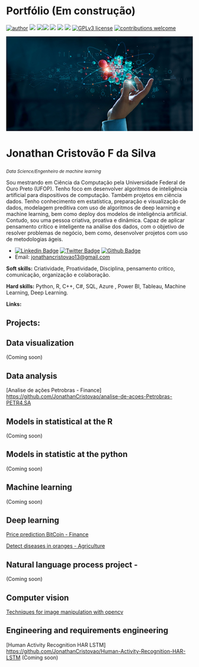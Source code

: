 # Portfólio (Em construção)

[![author](https://img.shields.io/badge/author-JonathanCristovao-red.svg)](https://www.linkedin.com/in/rafael-gallo-986a73150/) [![](https://img.shields.io/badge/python-3.7+-blue.svg)](https://www.python.org/downloads/release/python-365/) [![](https://img.shields.io/badge/R-4.0.3+-Red.svg)](https://www.r-project.org/)[![](https://img.shields.io/badge/SQL-blue.svg)]() [![](https://img.shields.io/badge/SQLite-blue.svg)](https://www.sqlite.org/index.html) [![](https://img.shields.io/badge/Pandas-blue.svg)](https://pandas.pydata.org/) [![](https://img.shields.io/badge/Tensorflow-GPU-orange.svg)](https://www.tensorflow.org/install?hl=pt-br) [![GPLv3 license](https://img.shields.io/badge/License-GPLv3-blue.svg)](http://perso.crans.org/besson/LICENSE.html) [![contributions welcome](https://img.shields.io/badge/contributions-welcome-brightgreen.svg?style=flat)](https://github.com/rafaelgallo/data_science/issues)

<p align="center">
  <img src="banner.jpg" >
</p>

# Jonathan Cristovão F da Silva
<sub>*Data Science/Engenheiro de machine learning*</sub>

Sou mestrando em Ciência da Computação pela Universidade Federal de Ouro Preto (UFOP). Tenho foco em desenvolver algoritmos de inteligência artificial para dispositivos de computação. Também projetos em ciência dados. Tenho conhecimento em estatística, preparação e visualização de dados, modelagem preditiva com uso de algoritmos de deep learning e machine learning, bem como deploy dos modelos de inteligência artificial. Contudo, sou uma pessoa criativa, proativa e dinâmica. Capaz de aplicar pensamento crítico e inteligente na análise dos dados, com o objetivo de resolver problemas de negócio, bem como, desenvolver projetos com uso de metodologias ágeis.
* [![Linkedin Badge](https://img.shields.io/badge/-LinkedIn-blue?style=flat&logo=LinkedIn&logoColor=white)](https://www.linkedin.com/in/jonathan-cristovao)  [![Twitter Badge](https://img.shields.io/badge/-Twitter-blue?style=flat&logo=Twitter&logoColor=white)](https://twitter.com/Jonatha97360565)  [![Github Badge](https://img.shields.io/badge/-Github-000?style=flat-square&logo=Github&logoColor=white&link=https://github.com/JonathanCristovao)](https://github.com/JonathanCristovao) 
* Email: jonathancristovao13@gmail.com   


**Soft skills:** Criatividade, Proatividade, Disciplina, pensamento critico, comunicação, organização e colaboração.

**Hard skills:** Python, R, C++, C#, SQL, Azure , Power BI, Tableau, Machine Learning, Deep Learning.


**Links:**

## Projects:

## Data visualization

(Coming soon)

## Data analysis

[Analise de ações Petrobras - Finance] https://github.com/JonathanCristovao/analise-de-acoes-Petrobras-PETR4.SA

## Models in statistical at the R
(Coming soon)

## Models in statistic at the python
(Coming soon)

## Machine learning 
(Coming soon)

## Deep learning 

[Price prediction BitCoin - Finance](https://github.com/JonathanCristovao/Bitcoin-Historical-Data-RNN-LSTM)

[Detect diseases in oranges - Agriculture](https://github.com/JonathanCristovao/Multi-class-image-classification-mobilenet)


## Natural language process project -
(Coming soon) 

## Computer vision
[Techniques for image manipulation with opencv](https://github.com/JonathanCristovao/Computer-Vision-Python-OpenCV)


## Engineering and requirements engineering

[Human Activity Recognition HAR LSTM] https://github.com/JonathanCristovao/Human-Activity-Recognition-HAR-LSTM
(Coming soon)
